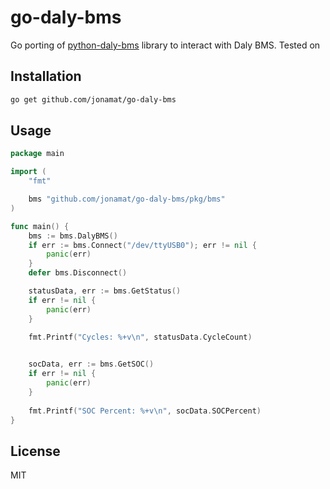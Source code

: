# go-daly-bms

Go porting of [python-daly-bms](https://github.com/dreadnought/python-daly-bms) library to interact with Daly BMS.
Tested on 

## Installation

```bash
go get github.com/jonamat/go-daly-bms
```

## Usage

```go
package main

import (
	"fmt"

	bms "github.com/jonamat/go-daly-bms/pkg/bms"
)

func main() {
	bms := bms.DalyBMS()
	if err := bms.Connect("/dev/ttyUSB0"); err != nil {
		panic(err)
	}
	defer bms.Disconnect()

	statusData, err := bms.GetStatus()
	if err != nil {
		panic(err)
	} 

	fmt.Printf("Cycles: %+v\n", statusData.CycleCount)
	

	socData, err := bms.GetSOC()
	if err != nil {
		panic(err)
	}
	
	fmt.Printf("SOC Percent: %+v\n", socData.SOCPercent)
}
```

## License

MIT